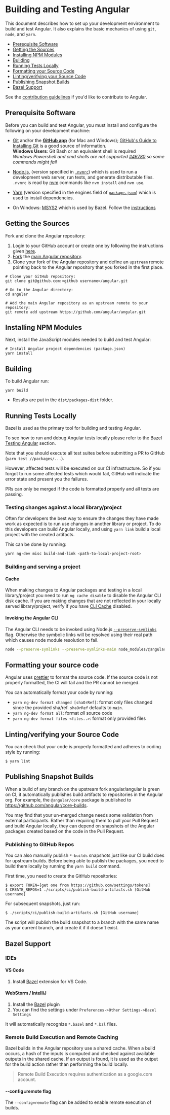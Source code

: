 # Building and Testing Angular

This document describes how to set up your development environment to build and test Angular.
It also explains the basic mechanics of using `git`, `node`, and `yarn`.

* [Prerequisite Software](#prerequisite-software)
* [Getting the Sources](#getting-the-sources)
* [Installing NPM Modules](#installing-npm-modules)
* [Building](#building)
* [Running Tests Locally](#running-tests-locally)
* [Formatting your Source Code](#formatting-your-source-code)
* [Linting/verifying your Source Code](#lintingverifying-your-source-code)
* [Publishing Snapshot Builds](#publishing-snapshot-builds)
* [Bazel Support](#bazel-support)

See the [contribution guidelines](https://github.com/angular/angular/blob/main/CONTRIBUTING.md)
if you'd like to contribute to Angular.

## Prerequisite Software

Before you can build and test Angular, you must install and configure the
following on your development machine:

* [Git](https://git-scm.com/) and/or the [**GitHub app**](https://desktop.github.com/) (for Mac and
  Windows);
  [GitHub's Guide to Installing Git](https://help.github.com/articles/set-up-git) is a good source
  of information.\
  **Windows Users**: Git Bash or an equivalent shell is required\
  *Windows Powershell and cmd shells are not
  supported [#46780](https://github.com/angular/angular/issues/46780) so some commands might fail*

* [Node.js](https://nodejs.org), (version specified in [`.nvmrc`](../.nvmrc)) which is used to run a
  development web server,
  run tests, and generate distributable files.  
  `.nvmrc` is read by [nvm](https://github.com/nvm-sh/nvm) commands like `nvm install`
  and `nvm use`.

* [Yarn](https://yarnpkg.com) (version specified in the engines field
  of [`package.json`](../package.json)) which is used to install dependencies.

* On Windows: [MSYS2](https://www.msys2.org/) which is used by Bazel. Follow
  the [instructions](https://bazel.build/install/windows#installing-compilers-and-language-runtimes)

## Getting the Sources

Fork and clone the Angular repository:

1. Login to your GitHub account or create one by following the instructions given
   [here](https://github.com/signup/free).
2. [Fork](https://help.github.com/forking) the [main Angular
   repository](https://github.com/angular/angular).
3. Clone your fork of the Angular repository and define an `upstream` remote pointing back to
   the Angular repository that you forked in the first place.

```shell
# Clone your GitHub repository:
git clone git@github.com:<github username>/angular.git

# Go to the Angular directory:
cd angular

# Add the main Angular repository as an upstream remote to your repository:
git remote add upstream https://github.com/angular/angular.git
```

## Installing NPM Modules

Next, install the JavaScript modules needed to build and test Angular:

```shell
# Install Angular project dependencies (package.json)
yarn install
```

## Building

To build Angular run:

```shell
yarn build
```

* Results are put in the `dist/packages-dist` folder.

## Running Tests Locally

Bazel is used as the primary tool for building and testing Angular.

To see how to run and debug Angular tests locally please refer to the
Bazel [Testing Angular](./building-with-bazel.md#testing-angular) section.

Note that you should execute all test suites before submitting a PR to
GitHub (`yarn test //packages/...`).

However, affected tests will be executed on our CI infrastructure. So if you forgot to run some
affected tests which would fail, GitHub will indicate the error state and present you the failures.

PRs can only be merged if the code is formatted properly and all tests are passing.

<a name="formatting-your-source-code"></a>
<a name="clang-format"></a>
<a name="prettier"></a>

### Testing changes against a local library/project

Often for developers the best way to ensure the changes they have made work as expected is to run
use changes in another library or project. To do this developers can build Angular locally, and
using `yarn link` build a local project with the created artifacts.

This can be done by running:

```sh
yarn ng-dev misc build-and-link <path-to-local-project-root>
```

### Building and serving a project

#### Cache

When making changes to Angular packages and testing in a local library/project you need to
run `ng cache disable` to disable the Angular CLI disk cache. If you are making changes that are not
reflected in your locally served library/project, verify if you
have [CLI Cache](https://angular.io/guide/workspace-config#cache-options) disabled.

#### Invoking the Angular CLI

The Angular CLI needs to be invoked using
Node.js [`--preserve-symlinks`](https://nodejs.org/api/cli.html#--preserve-symlinks) flag. Otherwise
the symbolic links will be resolved using their real path which causes node module resolution to
fail.

```sh
node --preserve-symlinks --preserve-symlinks-main node_modules/@angular/cli/lib/init.js serve
```

## Formatting your source code

Angular uses [prettier](https://clang.llvm.org/docs/ClangFormat.html) to format the source code.
If the source code is not properly formatted, the CI will fail and the PR cannot be merged.

You can automatically format your code by running:

- `yarn ng-dev format changed [shaOrRef]`: format only files changed since the provided
  sha/ref. `shaOrRef` defaults to `main`.
- `yarn ng-dev format all`: format _all_ source code
- `yarn ng-dev format files <files..>`: format only provided files

## Linting/verifying your Source Code

You can check that your code is properly formatted and adheres to coding style by running:

``` shell
$ yarn lint
```

## Publishing Snapshot Builds

When a build of any branch on the upstream fork angular/angular is green on CI, it
automatically publishes build artifacts to repositories in the Angular org. For example,
the `@angular/core` package is published to https://github.com/angular/core-builds.

You may find that your un-merged change needs some validation from external participants.
Rather than requiring them to pull your Pull Request and build Angular locally, they can depend on
snapshots of the Angular packages created based on the code in the Pull Request.

### Publishing to GitHub Repos

You can also manually publish `*-builds` snapshots just like our CI build does for upstream
builds. Before being able to publish the packages, you need to build them locally by running the
`yarn build` command.

First time, you need to create the GitHub repositories:

``` shell
$ export TOKEN=[get one from https://github.com/settings/tokens]
$ CREATE_REPOS=1 ./scripts/ci/publish-build-artifacts.sh [GitHub username]
```

For subsequent snapshots, just run:

``` shell
$ ./scripts/ci/publish-build-artifacts.sh [GitHub username]
```

The script will publish the build snapshot to a branch with the same name as your current branch,
and create it if it doesn't exist.

## Bazel Support

### IDEs

#### VS Code

1. Install [Bazel](https://marketplace.visualstudio.com/items?itemName=BazelBuild.vscode-bazel)
   extension for VS Code.

#### WebStorm / IntelliJ

1. Install the [Bazel](https://plugins.jetbrains.com/plugin/8609-bazel) plugin
2. You can find the settings under `Preferences->Other Settings->Bazel Settings`

It will automatically recognize `*.bazel` and `*.bzl` files.

### Remote Build Execution and Remote Caching

Bazel builds in the Angular repository use a shared cache. When a build occurs, a hash of the inputs
is computed
and checked against available outputs in the shared cache. If an output is found, it is used as the
output for the
build action rather than performing the build locally.

> Remote Build Execution requires authentication as a google.com account.

#### --config=remote flag

The `--config=remote` flag can be added to enable remote execution of builds.
